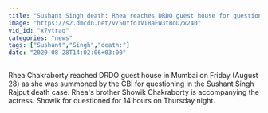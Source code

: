 ```yaml
---
title: "Sushant Singh death: Rhea reaches DRDO guest house for questioning"
image: "https://s2.dmcdn.net/v/SQYfo1VIBaEW3tBoD/x240"
vid_id: "x7vtraq"
categories: "news"
tags: ["Sushant","Singh","death:"]
date: "2020-08-28T14:02:06+03:00"
---
```

Rhea Chakraborty reached DRDO guest house in Mumbai on Friday (August 28) as she was summoned by the CBI for questioning in the Sushant Singh Rajput death case. Rhea's brother Showik Chakraborty is accompanying the actress. Showik for questioned for 14 hours on Thursday night.
